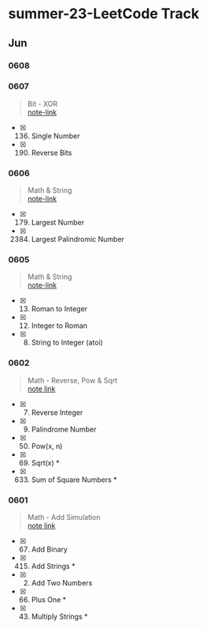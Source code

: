 # summer-23-LeetCode Track
## Jun


### 0608

### 0607
> Bit - XOR  
> [note-link](/0607_bit_xor.md)
- [x] 136. Single Number
- [x] 190. Reverse Bits

### 0606
> Math & String  
> [note-link](/0606.md)
- [x] 179. Largest Number
- [x] 2384. Largest Palindromic Number

### 0605
> Math & String  
> [note-link](/0605.md)
- [x] 13. Roman to Integer
- [x] 12. Integer to Roman
- [x] 8. String to Integer (atoi)

### 0602
> Math - Reverse, Pow & Sqrt  
> [note link](/0602_math_reverse-pow-sqrt.md)
- [x] 7. Reverse Integer
- [x] 9. Palindrome Number
- [x] 50. Pow(x, n)
- [x] 69. Sqrt(x) *
- [x] 633. Sum of Square Numbers *

### 0601 
> Math - Add Simulation  
> [note link](/0601_math_add-simulation.md)
- [x] 67. Add Binary
- [x] 415. Add Strings *
- [x] 2. Add Two Numbers
- [x] 66. Plus One *
- [x] 43. Multiply Strings *
